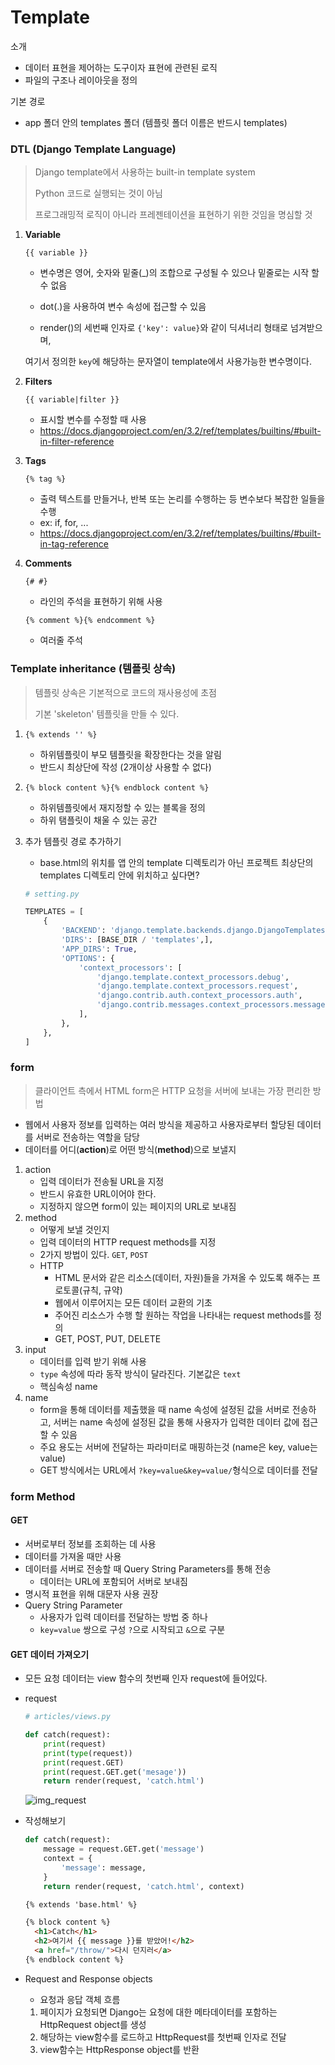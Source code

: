 # Template

소개

- 데이터 표현을 제어하는 도구이자 표현에 관련된 로직
- 파일의 구조나 레이아웃을 정의

기본 경로

- app 폴더 안의 templates 폴더 (템플릿 폴더 이름은 반드시 templates)



### DTL (Django Template Language)

> Django template에서 사용하는 built-in template system
>
> Python 코드로 실행되는 것이 아님
>
> 프로그래밍적 로직이 아니라 프레젠테이션을 표현하기 위한 것임을 명심할 것

1. **Variable**

   `{{ variable }}`

   - 변수명은 영어, 숫자와 밑줄(_)의 조합으로 구성될 수 있으나 밑줄로는 시작 할 수 없음

   - dot(.)을 사용하여 변수 속성에 접근할 수 있음

   -  render()의 세번째 인자로 `{'key': value}`와 같이 딕셔너리 형태로 넘겨받으며, 

     여기서 정의한 `key`에 해당하는 문자열이 template에서 사용가능한 변수명이다.

2. **Filters**

   `{{ variable|filter }}`

   - 표시할 변수를 수정할 때 사용
   - https://docs.djangoproject.com/en/3.2/ref/templates/builtins/#built-in-filter-reference

3. **Tags**

   `{% tag %}`

   - 출력 텍스트를 만들거나, 반복 또는 논리를 수행하는 등 변수보다 복잡한 일들을 수행
   - ex: if, for, ...
   - https://docs.djangoproject.com/en/3.2/ref/templates/builtins/#built-in-tag-reference

4. **Comments**

   `{# #}`

   - 라인의 주석을 표현하기 위해 사용

   `{% comment %}{% endcomment %}`

   - 여러줄 주석



### Template inheritance (템플릿 상속)

> 템플릿 상속은 기본적으로 코드의 재사용성에 초점
>
> 기본 'skeleton' 템플릿을 만들 수 있다.

1. `{% extends '' %}`
   - 하위템플릿이 부모 템플릿을 확장한다는 것을 알림
   - 반드시 최상단에 작성 (2개이상 사용할 수 없다)

2. `{% block content %}{% endblock content %}`

   - 하위템플릿에서 재지정할 수 있는 블록을 정의
   - 하위 탬플릿이 채울 수 있는 공간

3. 추가 템플릿 경로 추가하기

   - base.html의 위치를 앱 안의 template 디렉토리가 아닌 프로젝트 최상단의 templates 디렉토리 안에 위치하고 싶다면?

   ```python
   # setting.py
   
   TEMPLATES = [
       {
           'BACKEND': 'django.template.backends.django.DjangoTemplates',
           'DIRS': [BASE_DIR / 'templates',],
           'APP_DIRS': True,
           'OPTIONS': {
               'context_processors': [
                   'django.template.context_processors.debug',
                   'django.template.context_processors.request',
                   'django.contrib.auth.context_processors.auth',
                   'django.contrib.messages.context_processors.messages',
               ],
           },
       },
   ]
   ```

   

### form

> 클라이언트 측에서 HTML form은 HTTP 요청을 서버에 보내는 가장 편리한 방법

- 웹에서 사용자 정보를 입력하는 여러 방식을 제공하고 사용자로부터 할당된 데이터를 서버로 전송하는 역할을 담당
- 데이터를 어디(**action**)로 어떤 방식(**method**)으로 보낼지

1. action
   - 입력 데이터가 전송될 URL을 지정
   - 반드시 유효한 URL이어야 한다.
   - 지정하지 않으면 form이 있는 페이지의 URL로 보내짐
2. method
   - 어떻게 보낼 것인지
   - 입력 데이터의 HTTP request methods를 지정
   - 2가지 방법이 있다. `GET`, `POST`
   - HTTP
     - HTML 문서와 같은 리소스(데이터, 자원)들을 가져올 수 있도록 해주는 프로토콜(규칙, 규약)
     - 웹에서 이루어지는 모든 데이터 교환의 기초
     - 주어진 리소스가 수행 할 원하는 작업을 나타내는 request methods를 정의
     - GET, POST, PUT, DELETE
3. input
   - 데이터를 입력 받기 위해 사용
   - `type` 속성에 따라 동작 방식이 달라진다. 기본값은 `text`
   - 핵심속성 name
4. name
   - form을 통해 데이터를 제출했을 때 name 속성에 설정된 값을 서버로 전송하고, 서버는 name 속성에 설정된 값을 통해 사용자가 입력한 데이터 값에 접근할 수 있음
   - 주요 용도는 서버에 전달하는 파라미터로 매핑하는것 (name은 key, value는 value)
   - GET 방식에서는 URL에서 `?key=value&key=value/`형식으로 데이터를 전달



### form Method

#### GET

- 서버로부터 정보를 조회하는 데 사용
- 데이터를 가져올 때만 사용
- 데이터를 서버로 전송할 때 Query String Parameters를 통해 전송
  - 데이터는  URL에 포함되어 서버로 보내짐
- 명시적 표현을 위해 대문자 사용 권장
- Query String Parameter
  - 사용자가 입력 데이터를 전달하는 방법 중 하나
  - `key=value` 쌍으로 구성 `?`으로 시작되고 `&`으로 구분

#### GET 데이터 가져오기

- 모든 요청 데이터는 view 함수의 첫번째 인자 request에 들어있다.

- request

  ```python
  # articles/views.py
  
  def catch(request):
      print(request)
      print(type(request))
      print(request.GET)
      print(request.GET.get('mesage'))
      return render(request, 'catch.html')
  ```

  ![img_request](https://user-images.githubusercontent.com/84832358/194263250-30071404-b919-43e6-892b-f52730158400.PNG)

- 작성해보기

  ```python
  def catch(request):
      message = request.GET.get('message')
      context = {
          'message': message,
      }
      return render(request, 'catch.html', context)
  ```

  ```html
  {% extends 'base.html' %}
  
  {% block content %}
    <h1>Catch</h1>
    <h2>여기서 {{ message }}를 받았어!</h2>
    <a href="/throw/">다시 던지러</a>
  {% endblock content %}
  ```

- Request and Response objects

  - 요청과 응답 객체 흐름

  1. 페이지가 요청되면 Django는 요청에 대한 메타데이터를 포함하는 HttpRequest object를 생성
  2. 해당하는 view함수를 로드하고 HttpRequest를 첫번째 인자로 전달
  3. view함수는 HttpResponse object를 반환